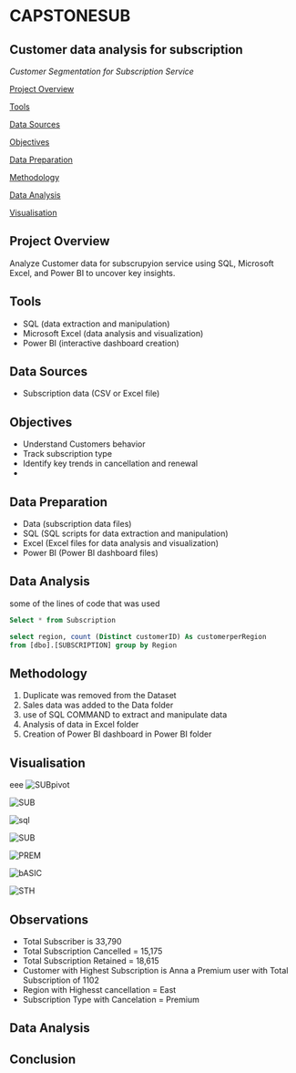 # CAPSTONESUB
## Customer data analysis for subscription 
*Customer Segmentation for Subscription Service*

[Project Overview](#project_overview)

[Tools](#tools)

[Data Sources](#data_sources)

[Objectives](objectives)

[Data Preparation](#data_preparation)

[Methodology](methodology)

[Data Analysis](#data_analysis)

[Visualisation](visualisation)


## Project Overview

Analyze Customer data for subscrupyion service using SQL, Microsoft Excel, and Power BI to uncover key insights.

## Tools

* SQL (data extraction and manipulation)
* Microsoft Excel (data analysis and visualization)
* Power BI (interactive dashboard creation)

## Data Sources

* Subscription data (CSV or Excel file)

## Objectives

* Understand Customers behavior
* Track subscription type
* Identify key trends in cancellation and renewal
* 
## Data Preparation

* Data (subscription data files)
* SQL (SQL scripts for data extraction and manipulation)
* Excel (Excel files for data analysis and visualization)
* Power BI (Power BI dashboard files)

## Data Analysis
some of the lines of code that was used 

```SQL
Select * from Subscription

select region, count (Distinct customerID) As customerperRegion
from [dbo].[SUBSCRIPTION] group by Region 

```

## Methodology 
1. Duplicate was removed from the Dataset 
2. Sales data was added to the Data folder
3. use of SQL COMMAND  to extract and manipulate data
4. Analysis of data in Excel folder
5. Creation of Power BI dashboard in Power BI folder

## Visualisation
eee
![SUBpivot](https://github.com/user-attachments/assets/16a0b6c8-6eb6-4ae4-ae09-a73cf07e7850)

![SUB](https://github.com/user-attachments/assets/cd1faa9d-2fa3-4758-a467-6ed0471b672c)

![sql](https://github.com/user-attachments/assets/2546bb0c-b771-4a8a-9c33-234d5e48251d)

![SUB](https://github.com/user-attachments/assets/f864c53e-556b-49ee-8be6-74e6bfcd131b)

![PREM](https://github.com/user-attachments/assets/83a2c368-269d-4e85-bef2-cc4c1042cfff)

![bASIC](https://github.com/user-attachments/assets/d95b980d-d6dc-4b45-a575-aaa808334681)

![STH](https://github.com/user-attachments/assets/d05d23af-0860-4b84-aab2-4adc2a8e8db7)






## Observations
- Total Subscriber is 33,790
- Total Subscription Cancelled = 15,175
- Total Subscription Retained = 18,615
- Customer with Highest Subscription is Anna a Premium user  with Total Subscription of 1102
- Region with Highesst cancellation = East
- Subscription Type with Cancelation = Premium

## Data Analysis

## Conclusion
